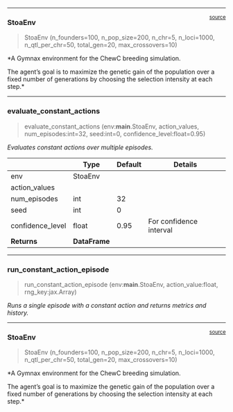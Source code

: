 

<!-- WARNING: THIS FILE WAS AUTOGENERATED! DO NOT EDIT! -->

------------------------------------------------------------------------

<a href="https://github.com/cjGO/chewc/blob/main/chewc/gym.py#L19"
target="_blank" style="float:right; font-size:smaller">source</a>

### StoaEnv

>  StoaEnv (n_founders=100, n_pop_size=200, n_chr=5, n_loci=1000,
>               n_qtl_per_chr=50, total_gen=20, max_crossovers=10)

\*A Gymnax environment for the ChewC breeding simulation.

The agent’s goal is to maximize the genetic gain of the population over
a fixed number of generations by choosing the selection intensity at
each step.\*

------------------------------------------------------------------------

### evaluate_constant_actions

>  evaluate_constant_actions (env:__main__.StoaEnv, action_values,
>                                 num_episodes:int=32, seed:int=0,
>                                 confidence_level:float=0.95)

*Evaluates constant actions over multiple episodes.*

<table>
<thead>
<tr>
<th></th>
<th><strong>Type</strong></th>
<th><strong>Default</strong></th>
<th><strong>Details</strong></th>
</tr>
</thead>
<tbody>
<tr>
<td>env</td>
<td>StoaEnv</td>
<td></td>
<td></td>
</tr>
<tr>
<td>action_values</td>
<td></td>
<td></td>
<td></td>
</tr>
<tr>
<td>num_episodes</td>
<td>int</td>
<td>32</td>
<td></td>
</tr>
<tr>
<td>seed</td>
<td>int</td>
<td>0</td>
<td></td>
</tr>
<tr>
<td>confidence_level</td>
<td>float</td>
<td>0.95</td>
<td>For confidence interval</td>
</tr>
<tr>
<td><strong>Returns</strong></td>
<td><strong>DataFrame</strong></td>
<td></td>
<td></td>
</tr>
</tbody>
</table>

------------------------------------------------------------------------

### run_constant_action_episode

>  run_constant_action_episode (env:__main__.StoaEnv, action_value:float,
>                                   rng_key:jax.Array)

*Runs a single episode with a constant action and returns metrics and
history.*

------------------------------------------------------------------------

<a href="https://github.com/cjGO/chewc/blob/main/chewc/gym.py#L19"
target="_blank" style="float:right; font-size:smaller">source</a>

### StoaEnv

>  StoaEnv (n_founders=100, n_pop_size=200, n_chr=5, n_loci=1000,
>               n_qtl_per_chr=50, total_gen=20, max_crossovers=10)

\*A Gymnax environment for the ChewC breeding simulation.

The agent’s goal is to maximize the genetic gain of the population over
a fixed number of generations by choosing the selection intensity at
each step.\*

